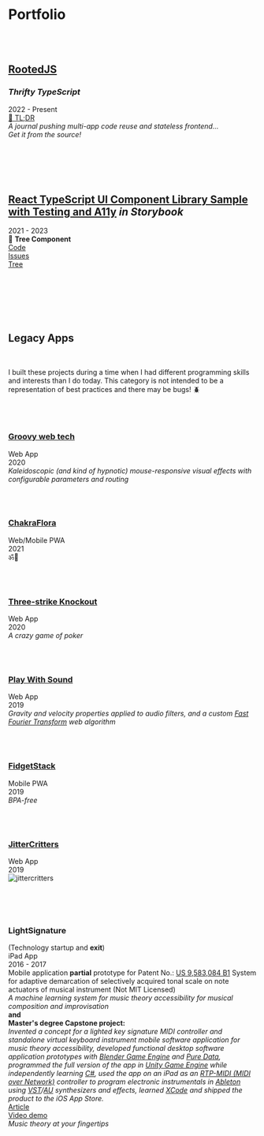 # Portfolio

<br/>
<br/>

## [RootedJS](https://github.com/rootedjs/RootedJS)

### <i>Thrifty TypeScript</i>

2022 - Present  
[📖 TL;DR](https://github.com/rootedjs/Rootedjs/blob/master/README.md)  
<i>A journal pushing multi-app code reuse and stateless frontend...</i>  
<i>Get it from the source!</i>

<br/>
<br/>
<br/>
<br/>

## [React TypeScript UI Component Library Sample with Testing and A11y](https://github.com/matt-development-work/React-TypeScript-UI-Component-Library-Sample-with-Testing-and-A11y) <i>in Storybook</i>

2021 - 2023  
🌴 <b>Tree Component</b>  
[Code](https://github.com/matt-development-work/React-TypeScript-UI-Component-Library-Sample-with-Testing-and-A11y/blob/master/src/components/Tree/Tree.tsx)  
[Issues](https://github.com/matt-development-work/React-TypeScript-UI-Component-Library-Sample-with-Testing-and-A11y/issues)  
[Tree](<https://react-component-library-sample.vercel.app/iframe.html?globals=backgrounds.value:!hex(F8F8F8)&id=tree--custom&viewMode=story>)  

<br/>
<br/>
<br/>
<br/>
<br/>

## Legacy Apps

<br/>

I built these projects during a time when I had different programming skills and interests than I do today. This category is not intended to be a representation of best practices and there may be bugs! 🪲

<br/>
<br/>

### [Groovy web tech](https://groovy-web-tech.vercel.app/)
Web App  
2020  
<i>Kaleidoscopic (and kind of hypnotic) mouse-responsive visual effects with configurable parameters and routing</i>

<br/>
<br/>

### [ChakraFlora](https://chakra-flora.vercel.app/)
Web/Mobile PWA  
2021  
ॐ🍃

<br/>
<br/>

### [Three-strike Knockout](https://three-strike-knockout.vercel.app/)
Web App  
2020  
<i>A crazy game of poker</i>

<br/>
<br/>

### [Play With Sound](https://play-with-sound.vercel.app/)
Web App  
2019  
<i>Gravity and velocity properties applied to audio filters, and a custom [Fast Fourier Transform](https://en.wikipedia.org/wiki/Fast_Fourier_transform) web algorithm</i>

<br/>
<br/>

### [FidgetStack](https://fidget-stack.vercel.app/)
Mobile PWA  
2019  
<i>BPA-free</i>

<br/>
<br/>

### [JitterCritters](https://jitter-critters.vercel.app/)
Web App  
2019  
![jittercritters](https://user-images.githubusercontent.com/24415914/224487163-768e9350-5f5e-4e3d-832e-9e98f5cec249.jpg)

<br/>
<br/>
<br/>

### LightSignature
(Technology startup and <b>exit</b>)  
iPad App  
2016 - 2017  
Mobile application <b>partial</b> prototype for Patent No.: [US 9,583,084 B1](https://patentimages.storage.googleapis.com/95/2a/c0/eb7fd53f8fea1d/US9583084.pdf) System for adaptive demarcation of selectively acquired tonal scale on note actuators of musical instrument (Not MIT Licensed)  
<i>A machine learning system for music theory accessibility for musical composition and improvisation</i>  
<b>and</b>  
<b>Master's degree Capstone project:</b>  
<i>Invented a concept for a lighted key signature MIDI controller and standalone virtual keyboard instrument mobile software application for music theory accessibility, developed functional desktop software application prototypes with [Blender Game Engine](https://upbge.org/#/) and [Pure Data](https://puredata.info/), programmed the full version of the app in [Unity Game Engine](https://unity.com/) while independently learning [C#](https://dotnet.microsoft.com/en-us/apps/games/unity), used the app on an iPad as an [RTP-MIDI (MIDI over Network)](https://www.midi.org/midi-articles/rtp-midi-or-midi-over-networks) controller to program electronic instrumentals in [Ableton](https://www.ableton.com/) using [VST](https://en.wikipedia.org/wiki/Virtual_Studio_Technology)/[AU](https://en.wikipedia.org/wiki/Audio_Units) synthesizers and effects, learned [XCode](https://developer.apple.com/xcode/) and shipped the product to the iOS App Store.</i>  
[Article](https://www.theeagleonline.com/article/2017/10/matt-fagan-app-puts-music-theory-at-your-fingtertips)  
[Video demo](https://keyboard-demo.vercel.app)  
<i>Music theory at your fingertips</i>
